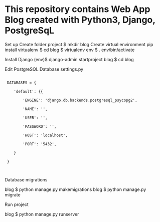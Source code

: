 # This repository contains Web App Blog created with Python3, Django, PostgreSqL 


 Set up
 Create folder project
 $ mkdir blog
 Create virtual environment
 pip install virtualenv
 $ cd blog
 $ virtualenv env
 $ . env/bin/activate
 
 Install Django
 (env)$ django-admin startproject blog
 $ cd blog

 <p>Edit PostgreSQL Database settings.py</p>
 <code>
 DATABASES = {<br />
    'default': {{<br />
        'ENGINE': 'django.db.backends.postgresql_psycopg2',<br />
        'NAME': '<database_name>',<br />
        'USER': '<username>',<br />
        'PASSWORD': '<password>',<br />
        'HOST': 'localhost',<br />
        'PORT': '5432',<br />
    }<br />
 }<br />
 </code>

 Database migrations
 
 blog $ python manage.py makemigrations
 blog $ python manage.py migrate

 Run project

 blog $ python manage.py runserver
 
